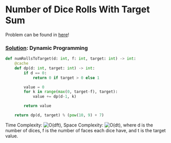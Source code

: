 # Number of Dice Rolls With Target Sum

Problem can be found in [here](https://leetcode.com/problems/number-of-dice-rolls-with-target-sum/)!

### [Solution](/Dynamic%20Programming/1155-NumberofDiceRollsWithTargetSum/Solution.py): Dynamic Programming

```python
def numRollsToTarget(d: int, f: int, target: int) -> int:
    @cache
    def dp(d: int, target: int) -> int:
        if d == 0:
            return 0 if target > 0 else 1

        value = 0
        for k in range(max(0, target-f), target):
            value += dp(d-1, k)

        return value

    return dp(d, target) % (pow(10, 9) + 7)
```

Time Complexity: ![O(dft)](<https://latex.codecogs.com/svg.image?\inline&space;O(dft)>), Space Complexity: ![O(dt)](<https://latex.codecogs.com/svg.image?\inline&space;O(dt)>), where d is the number of dices, f is the number of faces each dice have, and t is the target value.
